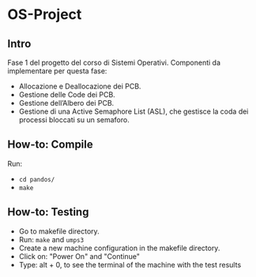 # OS-Project

## Intro
Fase 1 del progetto del corso di Sistemi Operativi.
Componenti da implementare per questa fase:
- Allocazione e Deallocazione dei PCB.
- Gestione delle Code dei PCB.
- Gestione dell’Albero dei PCB.
- Gestione di una Active Semaphore List (ASL), che gestisce la coda dei processi bloccati su un semaforo.

## How-to: Compile
Run:
- ``` cd pandos/ ```
- ``` make ```

## How-to: Testing
- Go to makefile directory.
- Run: ```make``` and  ```umps3```
- Create a new machine configuration in the makefile directory.
- Click on: "Power On" and "Continue"
- Type: alt + 0, to see the terminal of the machine with the test results
